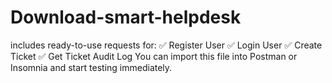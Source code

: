 # Download-smart-helpdesk
includes ready-to-use requests for:  ✅ Register User  ✅ Login User  ✅ Create Ticket  ✅ Get Ticket Audit Log  You can import this file into Postman or Insomnia and start testing immediately.
